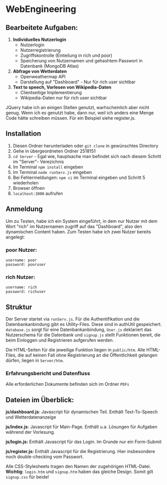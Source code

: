 # WebEngineering
## Bearbeitete Aufgaben:
1. **Individuelles Nutzerlogin**
     * Nutzerlogin
     * Nutzerregistrierung
     * Zugriffskontrolle (Einteilung in rich und poor)
     * Speicherung von Nutzernamen und gehashtem Passwort in Datenbank (MongoDB Atlas)
2. **Abfrage von Wetterdaten**
   * Openweathermap API
   * Darstellung auf "Dashboard" - Nur für rich user sichtbar
3. **Text to speech, Vorlesen von Wikipedia-Daten**
   * Clientseitige Implementierung
   * Wikipedia-Daten nur für rich user sichtbar   
  
  JQuery habe ich an einigen Stellen genutzt, warhscheinlich aber nicht genug. Wenn ich es genutzt habe, dann nur, weil ich anders eine Menge Code hätte schreiben müssen. Für ein Beispiel siehe register.js.

## Installation
 1. Diesen Ordner herunterladen oder `git clone` in gewünschtes Directory
 2. Gehe in übergeordneten Ordner 2518151
 3. `cd Server` - Egal wie, hauptsache man befindet sich nach diesem Schritt im "Server"- Verezichnis
 4. Im Terminal `npm install` eingeben
 5. Im Terminal `node runServ.js` eingeben
 6. Bei Fehlermeldungen: `npm ci` im Terminal eingeben und Schritt 5 wiederholen
 7. Browser öffnen
 8. `localhost:3000` aufrufen

## Anmeldung
Um zu Testen, habe ich ein System eingeführt, in dem nur Nutzer mit dem Wort "rich" im Nutzernamen zugriff auf das "Dashboard", also den dynamischen Content haben. 
Zum Testen habe ich zwei Nutzer bereits angelegt:

### poor Nutzer:
    username: poor
    password: pooruser

### rich Nutzer:
    username: rich
    password: richuser
   
## Struktur
Der Server startet via `runServ.js`. Für die Authentifikation und die Datenbankanbindung gibt es Utility-Files. Diese sind in authUtil gespeichert. `database.js` sorgt für eine Datenbankanbindung, `User.js` deklariert das Nutzerschema für die Datenbank und `signup.js` stellt Funktionen bereit, die beim Einloggen und Registrieren aufgerufen werden. 

Die HTML-Seiten für die jeweilige Funktion liegen in `public/htm`. Alle HTML-Files, die auf keinen Fall ohne Registrierung an die Öffentlichkeit gelangen dürfen, liegen in `Server/htm`. 

###  Erfahrungsbericht und Datenfluss
Alle erforderlichen Dokumente befinden sich im Ordner `PDFs`


## Dateien im Überblick:
**js/dashboard.js**: Javascript für dynamischen Teil. Enthält Text-To-Speech und Wetterdatenanzeige

**js/index.js**: Javascript für Main-Page. Enthält u.a. Lösungen für Aufgaben während der Vorlesung.

**js/login.js:** Enthält Javascript für das Login. Im Grunde nur ein Form-Submit

**js/register.js:** Enthält Javascript für die Registrierung. Hier insbesondere noch double-checking vom Passwort.

Alle CSS-Stylesheets tragen den Namen der zugehörigen HTML-Datei. **Wichtig**: `login.htm` und `signup.htm` haben das gleiche Design. Somit gilt `signup.css` für beide!




